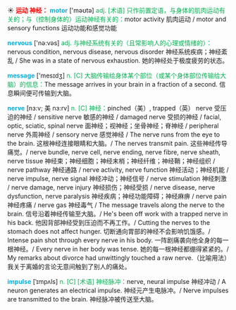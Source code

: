 ☀ <font color="red">**运动 神经：**</font>
<font color="sky blue">**motor**</font> ['məʊtə] 
<font color="#00b050">adj. [术语] 只作前置定语，与身体的肌肉运动有关的；与（控制身体的）运动神经有关的：</font>motor activity 肌肉运动 / motor and sensory functions 运动功能和感觉功能

<font color="sky blue">**nervous**</font> ['nə:vəs] 
<font color="#00b050">adj. 与神经系统有关的（且常影响人的心理或情绪的）：</font>nervous condition, nervous disease, nervous disorder 神经系统疾病；神经紊乱 / She was in a state of nervous exhaustion. 她的神经处于极度疲劳的状态。

<font color="sky blue">**message**</font> ['mesɪdӡ] 
<font color="#00b050">n. [C] 大脑传输给身体某个部位（或某个身体部位传输给大脑）的信息：</font>The message arrives in your brain in a fraction of a second. 信息瞬间便可传输到大脑。
           
<font color="sky blue">**nerve**</font> [nɜ:v; 美 nɜ:rv]
<font color="#00b050">n. [C] 神经：</font>pinched（美）, trapped（英） nerve 受压迫的神经 / sensitive nerve 敏感的神经 / damaged nerve 受损的神经 / facial, optic, sciatic, spinal nerve 面神经；视神经；坐骨神经；脊神经 / peripheral nerve 外周神经 / sensory nerve 感觉神经 / The nerve runs from the eye to the brain. 这根神经连接眼睛和大脑。/ The nerves transmit pain. 这些神经传导痛觉。/ nerve bundle, nerve cell, nerve ending, nerve fibre, nerve sheath, nerve tissue 神经束；神经细胞；神经末梢；神经纤维；神经鞘；神经组织 / nerve pathway 神经通路 / nerve activity, nerve function 神经活动；神经机能 / nerve impulse, nerve signal 神经冲动；神经信号 / nerve stimulation 神经刺激 / nerve damage, nerve injury 神经损伤；神经受损 / nerve disease, nerve dysfunction, nerve paralysis 神经疾病；神经功能障碍；神经麻痹 / nerve pain 神经疼痛 / nerve gas 神经毒气 / The message travels along the nerve to the brain. 信号沿着神经传输至大脑。/ He's been off work with a trapped nerve in his back. 他因背部神经受到压迫而不再工作。/ Cutting the nerves to the stomach does not affect hunger. 切断通向胃部的神经不会影响饥饿感。/ Intense pain shot through every nerve in his body. 一阵剧痛袭向他全身的每一根神经。/ Every nerve in her body was tense. 她的每一根神经都绷得紧紧的。/ My remarks about divorce had unwittingly touched a raw nerve.（比喻用法）我关于离婚的言论无意间触到了别人的痛处。
           
<font color="sky blue">**impulse**</font> [ˈɪmpʌls]
<font color="#00b050">n. [C] [术语] 神经脉冲：</font>nerve, neural impulse 神经冲动 / A neuron generates an electrical impulse. 神经元产生电脉冲。/ Nerve impulses are transmitted to the brain. 神经脉冲被传送至大脑。



